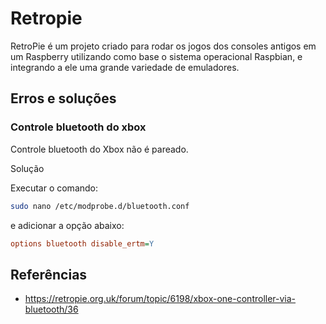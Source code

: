 # Retropie

RetroPie é um projeto criado para rodar os jogos dos consoles antigos em um Raspberry utilizando como base o sistema operacional Raspbian, e integrando a ele uma grande variedade de emuladores.

## Erros e soluções

### Controle bluetooth do xbox

Controle bluetooth do Xbox não é pareado.

Solução

Executar o comando:

```bash
sudo nano /etc/modprobe.d/bluetooth.conf
```

e adicionar a opção abaixo:

```ini
options bluetooth disable_ertm=Y
```

## Referências

- <https://retropie.org.uk/forum/topic/6198/xbox-one-controller-via-bluetooth/36>
